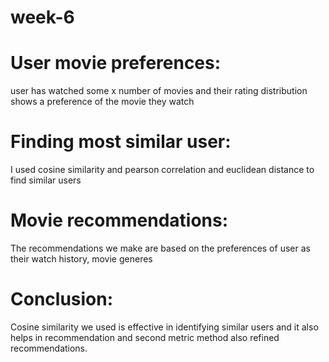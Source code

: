 # week-6

# User movie preferences:
user has watched some x number of movies and their rating distribution shows a preference of the movie they watch 

# Finding most similar user:
I used cosine similarity and pearson correlation and euclidean distance to find similar users 

# Movie recommendations:
The recommendations we make are based on the preferences of user as their watch history, movie generes 

# Conclusion:
Cosine similarity we used is effective in identifying similar users and it also helps in recommendation and second metric method also refined recommendations.